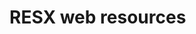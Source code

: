 # RESX web resources

<!-- https://docs.microsoft.com/en-us/dynamics365/customer-engagement/developer/resx-web-resources -->